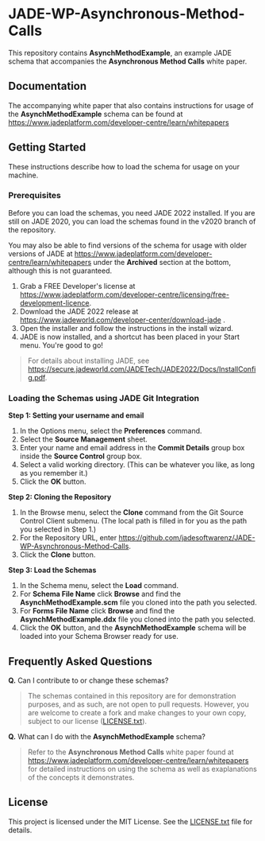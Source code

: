 # JADE-WP-Asynchronous-Method-Calls
This repository contains **AsynchMethodExample**, an example JADE schema that accompanies the **Asynchronous Method Calls** white paper.

## Documentation
The accompanying white paper that also contains instructions for usage of the **AsynchMethodExample** schema can be found at https://www.jadeplatform.com/developer-centre/learn/whitepapers

## Getting Started
These instructions describe how to load the schema for usage on your machine.

### Prerequisites

Before you can load the schemas, you need JADE 2022 installed. If you are still on JADE 2020, you can load the schemas found in the v2020 branch of the repository.

You may also be able to find versions of the schema for usage with older versions of JADE at https://www.jadeplatform.com/developer-centre/learn/whitepapers under the **Archived** section at the bottom, although this is not guaranteed.

1. Grab a FREE Developer's license at https://www.jadeplatform.com/developer-centre/licensing/free-development-licence.
2. Download the JADE 2022 release at https://www.jadeworld.com/developer-center/download-jade .
3. Open the installer and follow the instructions in the install wizard.
4. JADE is now installed, and a shortcut has been placed in your Start menu. You're good to go!

> For details about installing JADE, see https://secure.jadeworld.com/JADETech/JADE2022/Docs/InstallConfig.pdf.

### Loading the Schemas using JADE Git Integration

**Step 1: Setting your username and email**
1. In the Options menu, select the **Preferences** command.
2. Select the **Source Management** sheet.
3. Enter your name and email address in the **Commit Details** group box inside the **Source Control** group box.
4. Select a valid working directory. (This can be whatever you like, as long as you remember it.)
5. Click the **OK** button.

**Step 2: Cloning the Repository**
1. In the Browse menu, select the **Clone** command from the Git Source Control Client submenu.
(The local path is filled in for you as the path you selected in Step 1.)
2. For the Repository URL, enter https://github.com/jadesoftwarenz/JADE-WP-Asynchronous-Method-Calls.
3. Click the **Clone** button.

**Step 3: Load the Schemas**
1. In the Schema menu, select the **Load** command.
2. For **Schema File Name** click **Browse** and find the **AsynchMethodExample.scm** file you cloned into the path you selected.
3. For **Forms File Name** click **Browse** and find the **AsynchMethodExample.ddx** file you cloned into the path you selected.
4. Click the **OK** button, and the **AsynchMethodExample** schema will be loaded into your Schema Browser ready for use.

## Frequently Asked Questions
**Q.** Can I contribute to or change these schemas?
> The schemas contained in this repository are for demonstration purposes, and as such, are not open to pull requests. However, you are welcome to create a fork and make changes to your own copy, subject to our license ([LICENSE.txt](LICENSE.txt)).

**Q.** What can I do with the **AsynchMethodExample** schema?
> Refer to the **Asynchronous Method Calls** white paper found at https://www.jadeplatform.com/developer-centre/learn/whitepapers for detailed instructions on using the schema as well as exaplanations of the concepts it demonstrates.


## License

This project is licensed under the MIT License. See the [LICENSE.txt](LICENSE.txt) file for details.
